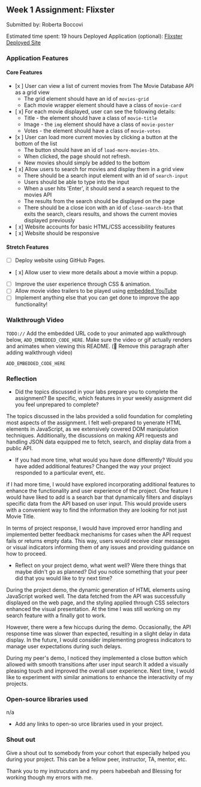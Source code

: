 

## Week 1 Assignment: Flixster

Submitted by: Roberta Boccovi

Estimated time spent: 19 hours
Deployed Application (optional): [Flixster Deployed Site](ADD_LINK_HERE)

### Application Features

#### Core Features

- [x ] User can view a list of current movies from The Movie Database API as a grid view
  - The grid element should have an id of `movies-grid`
  - Each movie wrapper element should have a class of `movie-card`
- [ x] For each movie displayed, user can see the following details:
  - Title - the element should have a class of `movie-title`
  - Image - the `img` element should have a class of `movie-poster`
  - Votes - the element should have a class of `movie-votes`
- [x ] User can load more current movies by clicking a button at the bottom of the list
  - The button should have an id of `load-more-movies-btn`.
  - When clicked, the page should not refresh.
  - New movies should simply be added to the bottom
- [ x] Allow users to search for movies and display them in a grid view
  - There should be a search input element with an id of `search-input`
  - Users should be able to type into the input
  - When a user hits 'Enter', it should send a search request to the movies API
  - The results from the search should be displayed on the page
  - There should be a close icon with an id of `close-search-btn` that exits the search, clears results, and shows the current movies displayed previously
- [ x] Website accounts for basic HTML/CSS accessibility features
- [ x] Website should be responsive

#### Stretch Features

- [ ] Deploy website using GitHub Pages.
- [ x] Allow user to view more details about a movie within a popup.
- [ ] Improve the user experience through CSS & animation.
- [ ] Allow movie video trailers to be played using [embedded YouTube](https://support.google.com/youtube/answer/171780?hl=en)
- [ ] Implement anything else that you can get done to improve the app functionality!

### Walkthrough Video

`TODO://` Add the embedded URL code to your animated app walkthrough below, `ADD_EMBEDDED_CODE_HERE`. Make sure the video or gif actually renders and animates when viewing this README. (🚫 Remove this paragraph after adding walkthrough video)

`ADD_EMBEDDED_CODE_HERE`

### Reflection

- Did the topics discussed in your labs prepare you to complete the assignment? Be specific, which features in your weekly assignment did you feel unprepared to complete?

The topics discussed in the labs provided a solid foundation for completing most aspects of the assignment. I felt well-prepared to yenerate HTML elements in JavaScript, as we extensively covered DOM manipulation techniques. Additionally, the discussions on making API requests and handling JSON data equipped me to fetch, search, and display data from a public API.

- If you had more time, what would you have done differently? Would you have added additional features? Changed the way your project responded to a particular event, etc.
  
if I had more time, I would have explored incorporating additional features to enhance the functionality and user experience of the project. One feature I would have liked to add is a search bar that dynamically filters and displays specific data from the API based on user input. This would provide users with a convenient way to find the information they are looking for not just Movie Title.

In terms of project response, I would have improved error handling and implemented better feedback mechanisms for cases when the API request fails or returns empty data. This way, users would receive clear messages or visual indicators informing them of any issues and providing guidance on how to proceed.

- Reflect on your project demo, what went well? Were there things that maybe didn't go as planned? Did you notice something that your peer did that you would like to try next time?

During the project demo, the dynamic generation of HTML elements using JavaScript worked well. The data fetched from the API was successfully displayed on the web page, and the styling applied through CSS selectors enhanced the visual presentation. At the time I was still working on my  search feature with a finally got to work.

However, there were a few hiccups during the demo. Occasionally, the API response time was slower than expected, resulting in a slight delay in data display. In the future, I would consider implementing progress indicators to manage user expectations during such delays.

During my peer's demo, I noticed they implemented a close button which allowed with smooth transitions after user input search It added a visually pleasing touch and improved the overall user experience. Next time, I would like to experiment with similar animations to enhance the interactivity  of my projects.

### Open-source libraries used

n/a

- Add any links to open-so       urce libraries used in your project.

### Shout out

Give a shout out to somebody from your cohort that especially helped you during your project. This can be a fellow peer, instructor, TA, mentor, etc.

Thank you to my instrucutors and my peers habeebah and  Blessing for working though my errors with me.
